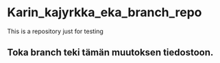 # Karin_kajyrkka_eka_branch_repo
This is a repository just for testing

## Toka branch teki tämän muutoksen tiedostoon.
